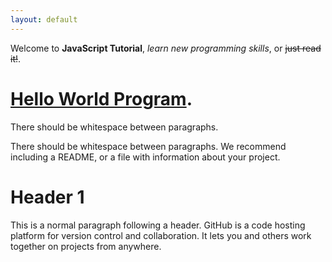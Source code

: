 ```yaml
---
layout: default
---
```


Welcome to **JavaScript Tutorial**, _learn new programming skills_, or ~~just read it!~~.

# [Hello World Program](./2022/05/24/js1.html).

There should be whitespace between paragraphs.

There should be whitespace between paragraphs. We recommend including a README, or a file with information about your project.

# Header 1

This is a normal paragraph following a header. GitHub is a code hosting platform for version control and collaboration. It lets you and others work together on projects from anywhere.
